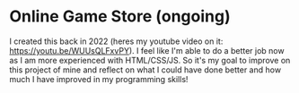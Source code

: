 # Online Game Store (ongoing)

I created this back in 2022 (heres my youtube video on it: https://youtu.be/WUUsQLFxvPY). I feel like I'm able to do a better job now as I am more experienced with HTML/CSS/JS. So it's my goal to improve on this project of mine and reflect on what I could have done better and how much I have improved in my programming skills!
